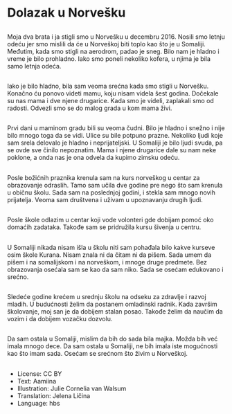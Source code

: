 # Dolazak u Norvešku

##
Moja dva brata i ja stigli smo u Norvešku u decembru 2016. Nosili smo letnju odeću jer smo mislili da će u Norveškoj biti toplo kao što je u Somaliji. Međutim, kada smo stigli na aerodrom, padao je sneg. Bilo nam je hladno i vreme je bilo prohladno. Iako smo poneli nekoliko kofera, u njima je bila samo letnja odeća.

##
Iako je bilo hladno, bila sam veoma srećna kada smo stigli u Norvešku. Konačno ću ponovo videti mamu, koju nisam videla šest godina. Dočekale su nas mama i dve njene drugarice. Kada smo je videli, zaplakali smo od radosti. Odvezli smo se do malog grada u kom mama živi.

##
Prvi dani u maminom gradu bili su veoma čudni. Bilo je hladno i snežno i nije bilo mnogo toga da se vidi. Ulice su bile potpuno prazne. Nekoliko ljudi koje sam srela delovalo je hladno i neprijateljski. U Somaliji je bilo ljudi svuda, pa se ovde sve činilo nepoznatim. Mama i njene drugarice dale su nam neke poklone, a onda nas je ona odvela da kupimo zimsku odeću.

##
Posle božićnih praznika krenula sam na kurs norveškog u centar za obrazovanje odraslih. Tamo sam učila dve godine pre nego što sam krenula u običnu školu. Sada sam na poslednjoj godini, i stekla sam mnogo novih prijatelja. Veoma sam društvena i uživam u upoznavanju drugih ljudi.

##
Posle škole odlazim u centar koji vode volonteri gde dobijam pomoć oko domaćih zadataka. Takođe sam se pridružila kursu šivenja u centru.

##
U Somaliji nikada nisam išla u školu niti sam pohađala bilo kakve kurseve osim škole Kurana. Nisam znala ni da čitam ni da pišem. Sada umem da pišem i na somalijskom i na norveškom, i mnoge druge predmete. Bez obrazovanja osećala sam se kao da sam niko. Sada se osećam edukovano i srećno.

##
Sledeće godine krećem u srednju školu na odseku za zdravlje i razvoj mladih. U budućnosti želim da postanem omladinski radnik. Kada završim školovanje, moj san je da dobijem stalan posao. Takođe želim da naučim da vozim i da dobijem vozačku dozvolu.

##
Da sam ostala u Somaliji, mislim da bih do sada bila majka. Možda bih već imala mnogo dece. Da sam ostala u Somaliji, ne bih imala iste mogućnosti kao što imam sada. Osećam se srećnom što živim u Norveškoj.

##
* License: CC BY
* Text: Aamiina
* Illustration: Julie Cornelia van Walsum
* Translation: Jelena Ličina
* Language: hbs
